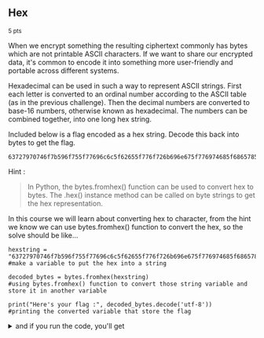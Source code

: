 ## Hex
<sup>5 pts</sup>
 
When we encrypt something the resulting ciphertext commonly has bytes which are not printable ASCII characters. If we want to share our encrypted data, it's common to encode it into something more user-friendly and portable across different systems.
 
Hexadecimal can be used in such a way to represent ASCII strings. First each letter is converted to an ordinal number according to the ASCII table (as in the previous challenge). Then the decimal numbers are converted to base-16 numbers, otherwise known as hexadecimal. The numbers can be combined together, into one long hex string.

Included below is a flag encoded as a hex string. Decode this back into bytes to get the flag.

```
63727970746f7b596f755f77696c6c5f62655f776f726b696e675f776974685f6865785f737472696e67735f615f6c6f747d
```

Hint :

>In Python, the bytes.fromhex() function can be used to convert hex to bytes. The .hex() instance method can be called on byte strings to get the hex representation.

In this course we will learn about converting hex to character, from the hint we know we can use bytes.fromhex() function to convert the hex, so the solve should be like...

```
hexstring = "63727970746f7b596f755f77696c6c5f62655f776f726b696e675f776974685f6865785f737472696e67735f615f6c6f747d"
#make a variable to put the hex into a string

decoded_bytes = bytes.fromhex(hexstring)
#using bytes.fromhex() function to convert those string variable and store it in another variable

print("Here's your flag :", decoded_bytes.decode('utf-8'))
#printing the converted variable that store the flag
```

<details>
<summary>and if you run the code, you'll get</summary>

  ```
Here's your flag : crypto{You_will_be_working_with_hex_strings_a_lot}
```
</details>
